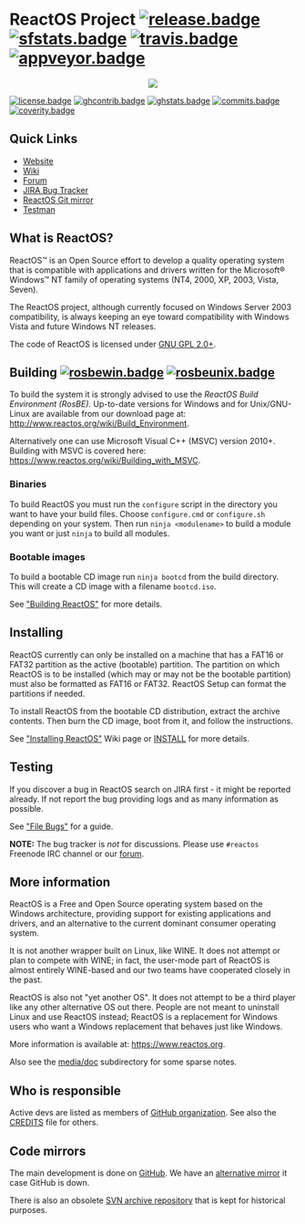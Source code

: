 # ReactOS Project [![release.badge]][release.link] [![sfstats.badge]][sfstats.link] [![travis.badge]][travis.link] [![appveyor.badge]][appveyor.link]

<p align=center>
<img src="https://reactos.org/wiki/images/0/02/ReactOS_logo.png">
</p>

[![license.badge]][license.link] [![ghcontrib.badge]]() [![ghstats.badge]]() [![commits.badge]]() [![coverity.badge]][coverity.link] 

## Quick Links

- [Website](https://reactos.org)
- [Wiki](https://reactos.org/wiki)
- [Forum](https://reactos.org/forum)
- [JIRA Bug Tracker](https://jira.reactos.org/issues)
- [ReactOS Git mirror](https://git.reactos.org)
- [Testman](https://reactos.org/testman/)

## What is ReactOS?

ReactOS™ is an Open Source effort to develop a quality operating system that is compatible with applications and drivers written for the Microsoft® Windows™ NT family of operating systems (NT4, 2000, XP, 2003, Vista, Seven).

The ReactOS project, although currently focused on Windows Server 2003 compatibility, is always keeping an eye toward compatibility with Windows Vista and future Windows NT releases.

The code of ReactOS is licensed under [GNU GPL 2.0+](https://spdx.org/licenses/GPL-2.0+.html).

## Building [![rosbewin.badge]][rosbewin.link] [![rosbeunix.badge]][rosbeunix.link]

To build the system it is strongly advised to use the _ReactOS Build Environment (RosBE)._
Up-to-date versions for Windows and for Unix/GNU-Linux are available from our download page at: http://www.reactos.org/wiki/Build_Environment.

Alternatively one can use Microsoft Visual C++ (MSVC) version 2010+. Building with MSVC is covered here: https://www.reactos.org/wiki/Building_with_MSVC.

### Binaries

To build ReactOS you must run the `configure` script in the directory you want to have your build files. Choose `configure.cmd` or `configure.sh` depending on your system. Then run `ninja <modulename>` to build a module you want or just `ninja` to build all modules.

### Bootable images

To build a bootable CD image run `ninja bootcd` from the
build directory. This will create a CD image with a filename `bootcd.iso`.

See ["Building ReactOS"](http://www.reactos.org/wiki/Building_ReactOS) for more details.

## Installing

ReactOS currently can only be installed on a machine that has a FAT16 or FAT32 partition as the active (bootable) partition. 
The partition on which ReactOS is to be installed (which may or may not be the bootable partition) must also be formatted as FAT16 or FAT32. 
ReactOS Setup can format the partitions if needed.

To install ReactOS from the bootable CD distribution, extract the archive contents. Then burn the CD image, boot from it, and follow the instructions.

See ["Installing ReactOS"](https://www.reactos.org/wiki/Installing_ReactOS) Wiki page or [INSTALL](INSTALL) for more details.

## Testing

If you discover a bug in ReactOS search on JIRA first - it might be reported already. If not report the bug providing logs and as many information as possible. 

See ["File Bugs"](https://www.reactos.org/wiki/File_Bugs) for a guide.

__NOTE:__ The bug tracker is _not_ for discussions. Please use `#reactos` Freenode IRC channel or our [forum](https://reactos.org/forum).

## More information

ReactOS is a Free and Open Source operating system based on the Windows architecture, 
providing support for existing applications and drivers, and an alternative to the current dominant consumer operating system.

It is not another wrapper built on Linux, like WINE. It does not attempt or plan to compete with WINE; in fact, the user-mode part of ReactOS is almost entirely WINE-based and our two teams have cooperated closely in the past. 

ReactOS is also not "yet another OS". It does not attempt to be a third player like any other alternative OS out there. People are not meant to uninstall Linux and use ReactOS instead; ReactOS is a replacement for Windows users who want a Windows replacement that behaves just like Windows.

More information is available at: https://www.reactos.org.

Also see the [media/doc](/media/doc/) subdirectory for some sparse notes.

## Who is responsible

Active devs are listed as members of [GitHub organization](https://github.com/orgs/reactos/people). 
See also the [CREDITS](CREDITS) file for others.

## Code mirrors

The main development is done on [GitHub](https://github.com/reactos/reactos). We have an [alternative mirror](https://git.reactos.org/) it case GitHub is down. 

There is also an obsolete [SVN archive repository](https://svn.reactos.org/svn/reactos?view=revision) that is kept for historical purposes.

[travis.badge]:     https://travis-ci.org/reactos/reactos.svg?branch=master
[appveyor.badge]:   https://ci.appveyor.com/api/projects/status/github/reactos/reactos?branch=master&svg=true
[coverity.badge]:   https://scan.coverity.com/projects/205/badge.svg?flat=1
[commits.badge]:    https://img.shields.io/github/commits-since/reactos/reactos/0.4.7-dev.svg
[release.badge]:    https://img.shields.io/badge/release-0.4.6-brightgreen.svg
[license.badge]:    https://img.shields.io/badge/license-GNU_GPL_2.0+-blue.svg
[sfstats.badge]:    https://img.shields.io/sourceforge/dm/reactos.svg
[ghstats.badge]:    https://img.shields.io/github/commit-activity/4w/reactos/reactos.svg
[ghcontrib.badge]:  https://img.shields.io/github/contributors/reactos/reactos.svg
[rosbewin.badge]:   https://img.shields.io/badge/RosBE_Windows-2.1.5-blue.svg   
[rosbeunix.badge]:  https://img.shields.io/badge/RosBE_Unix-2.1.2-blue.svg

[travis.link]:      https://travis-ci.org/reactos/reactos
[appveyor.link]:    https://ci.appveyor.com/project/AmineKhaldi/reactos
[coverity.link]:    https://scan.coverity.com/projects/205
[release.link]:     https://sourceforge.net/projects/reactos/files/ReactOS/0.4.6
[license.link]:     https://spdx.org/licenses/GPL-2.0+.html
[sfstats.link]:     https://sourceforge.net/projects/reactos
[ghstats.link]:     https://github.com/reactos/reactos/graphs/commit-activity
[ghcontrib.link]:   https://github.com/reactos/reactos/graphs/contributors
[rosbewin.link]:    https://sourceforge.net/projects/reactos/files/RosBE-Windows/i386/2.1.5/
[rosbeunix.link]:   https://sourceforge.net/projects/reactos/files/RosBE-Unix/2.1.2/
